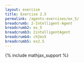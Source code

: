 ```yaml
---
layout: exercise
title: Exercise 2.5
permalink: /agents-exercises/ex_5/
breadcrumb: 2-Intelligent-Agent
breadcrumb2: ex_5
breadcrumb3: 2intelligentAgent
breadcrumb4: ch2ex5
breadcrumb5: ex2.5
---
```


{% include mathjax_support %}


